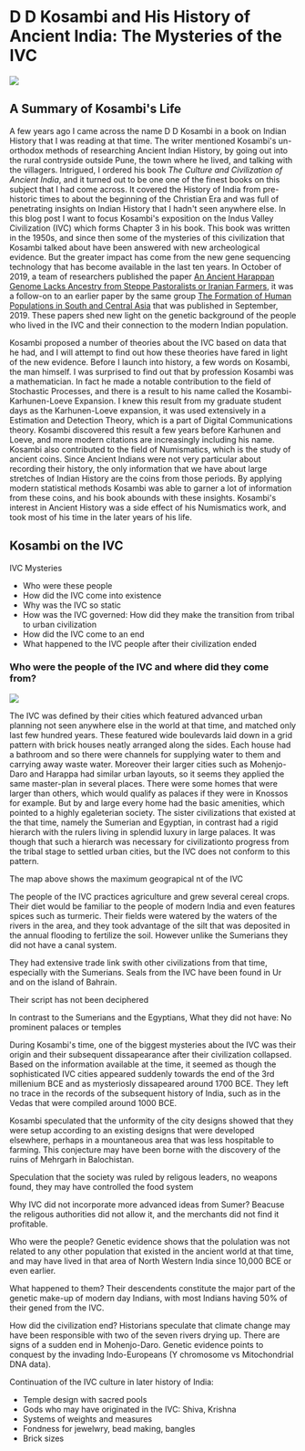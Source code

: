 # D D Kosambi and His History of Ancient India: The Mysteries of the IVC

![](https://subirvarma.github.io/GeneralCognitics/images/fig8.jpg) 


## A Summary of Kosambi's Life

A few years ago I came across the name D D Kosambi in a book on Indian History that I was reading at that time. The writer mentioned Kosambi's un-orthodox methods of researching Ancient Indian History, by going out into the rural contryside outside Pune, the town where he lived, and talking with the villagers. Intrigued, I ordered his book *The Culture and Civilization of Ancient India*, and it turned out to be one one of the finest books on this subject that I had come across. It covered the History of India from pre-historic times to about the beginning of the Christian Era and was full of penetrating insights on Indian History that I hadn't seen anywhere else. In this blog post I want to focus Kosambi's exposition on the Indus Valley Civilization (IVC) which forms Chapter 3 in his book. This book was written in the 1950s, and since then some of the mysteries of this civilization that Kosambi talked about have been answered with new archeological evidence. But the greater impact has come from the new gene sequencing technology that has become available in the last ten years. In October of 2019, a team of researchers published the paper [An Ancient Harappan Genome Lacks Ancestry from Steppe Pastoralists or Iranian Farmers](https://www.cell.com/cell/pdf/S0092-86741930967-5.pdf), it was a follow-on to an earlier paper by the same group [The Formation of Human Populations in South and Central Asia](https://www.ncbi.nlm.nih.gov/pmc/articles/PMC6822619/) that was published in September, 2019. These papers shed new light on the genetic background of the people who lived in the IVC and their connection to the modern Indian population. 

Kosambi proposed a number of theories about the IVC based on data that he had, and I will attempt to find out how these theories have fared in light of the new evidence. Before I launch into history, a few words on Kosambi, the man himself. I was surprised to find out that by profession Kosambi was a mathematician. In fact he made a notable contribution to the field of Stochastic Processes, and there is a result to his name called the Kosambi-Karhunen-Loeve Expansion. I knew this result from my graduate student days as the Karhunen-Loeve expansion, it was used extensively in a Estimation and Detection Theory, which is a part of Digital Communications theory. Kosambi discovered this result a few years before Karhunen and Loeve, and more modern citations are increasingly including his name. Kosambi also contributed to the field of Numismatics, which is the study of ancient coins. Since Ancient Indians were not very particular about recording their history, the only information that we have about large stretches of Indian History are the coins from those periods. By applying modern statistical methods Kosambi was able to garner a lot of information from these coins, and his book abounds with these insights. Kosambi's interest in Ancient History was a side effect of his Numismatics work, and took most of his time in the later years of his life. 


## Kosambi on the IVC

IVC Mysteries

- Who were these people
- How did the IVC come into existence
- Why was the IVC so static
- How was the IVC governed: How did they make the transition from tribal to urban civilization
- How did the IVC come to an end
- What happened to the IVC people after their civilization ended

### Who were the people of the IVC and where did they come from?

![](https://subirvarma.github.io/GeneralCognitics/images/fig9.jpg) 

The IVC was defined by their cities which featured advanced urban planning not seen anywhere else in the world at that time, and matched only last few hundred years. These featured wide boulevards laid down in a grid pattern with brick houses neatly arranged along the sides. Each house had a bathroom and so there were channels for supplying water to them and carrying away waste water. Moreover their larger cities such as Mohenjo-Daro and Harappa had similar urban layouts, so it seems they applied the same master-plan in several places. There were some homes that were larger than others, which would qualify as palaces if they were in Knossos for example. But by and large every home had the basic amenities, which pointed to a highly egaleterian society. The sister civilizations that existed at the that time, namely the Sumerian and Egyptian, in contrast had a rigid hierarch with the rulers living in splendid luxury in large palaces. It was though that such a hierarch was necessary for civilizationto progress from the tribal stage to settled urban cities, but the IVC does not conform to this pattern.

The map above shows the maximum geograpical nt of the IVC

The people of the IVC practices agriculture and grew several cereal crops. Their diet would be familiar to the people of modern India and even features spices such as turmeric. Their fields were watered by the waters of the rivers in the area, and they took advantage of the silt that was deposited in the annual flooding to fertilize the soil. However unlike the Sumerians they did not have a canal system.

They had extensive trade link swith other civilizations from that time, especially with the Sumerians. Seals from the IVC have been found in Ur and on the island of Bahrain.

Their script has not been deciphered

In contrast to the Sumerians and the Egyptians, What they did not have: No prominent palaces or temples

During Kosambi's time, one of the biggest mysteries about the IVC was their origin and their subsequent dissapearance after their civilization collapsed. Based on the information available at the time, it seemed as though the sophisticated IVC cities appeared suddenly towards the end of the 3rd millenium BCE and as mysteriosly dissapeared around 1700 BCE.  They left no trace in the records of the subsequent history of India, such as in the Vedas that were compiled around 1000 BCE.

Kosambi speculated that the unformity of the city designs showed that they were setup according to an existing designs that were developed elsewhere, perhaps in a mountaneous area that was less hospitable to farming. This conjecture may have been borne with the discovery of the ruins of Mehrgarh in Balochistan.

Speculation that the society was ruled by religous leaders, no weapons found, they may have controlled the food system

Why IVC did not incorporate more advanced ideas from Sumer? Beacuse the religous authorities did not allow it, and the merchants did not find it profitable.

Who were the people? Genetic evidence shows that the polulation was not related to any other population that existed in the ancient world at that time, and may have lived in that area of North Western India since 10,000 BCE or even earlier.

What happened to them? Their descendents constitute the major part of the genetic make-up of modern day Indians, with most Indians having 50% of their gened from the IVC. 

How did the civilization end? Historians speculate that climate change may have been responsible with two of the seven rivers drying up. There are signs of a sudden end in Mohenjo-Daro. Genetic evidence points to conquest by the invading Indo-Europeans (Y chromosome vs Mitochondrial DNA data). 

Continuation of the IVC culture in later history of India:
- Temple design with sacred pools
- Gods who may have originated in the IVC: Shiva, Krishna
- Systems of weights and measures
- Fondness for jewelwry, bead making, bangles
- Brick sizes


